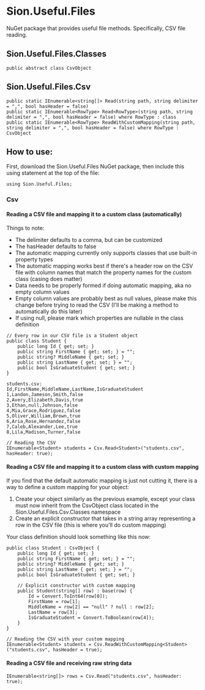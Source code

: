 # Sion.Useful.Files

NuGet package that provides useful file methods. Specifically, CSV file reading.

## Sion.Useful.Files.Classes

```
public abstract class CsvObject 
```

## Sion.Useful.Files.Csv

```
public static IEnumerable<string[]> Read(string path, string delimiter = ",", bool hasHeader = false)
public static IEnumerable<RowType> Read<RowType>(string path, string delimiter = ",", bool hasHeader = false) where RowType : class
public static IEnumerable<RowType> ReadWithCustomMapping(string path, string delimiter = ",", bool hasHeader = false) where RowType : CsvObject
```

## How to use:

First, download the Sion.Useful.Files NuGet package, then include this using statement at the top of the file:

```
using Sion.Useful.Files;
```

### Csv

#### Reading a CSV file and mapping it to a custom class (automatically)

Things to note: 

- The delimiter defaults to a comma, but can be customized
- The hasHeader defaults to false
- The automatic mapping currently only supports classes that use built-in property types
- The automatic mapping works best if there's a header row on the CSV file with column names that match the property names for the custom class (casing does matter)
- Data needs to be properly formed if doing automatic mapping, aka no empty column values
- Empty column values are probably best as null values, please make this change before trying to read the CSV (I'll be making a method to automatically do this later)
- If using null, please mark which properties are nullable in the class definition

```
// Every row in our CSV file is a Student object
public class Student {
	public long Id { get; set; }
	public string FirstName { get; set; } = "";
	public string? MiddleName { get; set; }
	public string LastName { get; set; } = "";
	public bool IsGraduateStudent { get; set; }
}
```

```
students.csv:
Id,FirstName,MiddleName,LastName,IsGraduateStudent
1,Landon,Jameson,Smith,false
2,Avery,Elizabeth,Davis,true
3,Ethan,null,Johnson,false
4,Mia,Grace,Rodriguez,false
5,Oliver,William,Brown,true
6,Aria,Rose,Hernandez,false
7,Caleb,Alexander,Lee,true
8,Lila,Madison,Turner,false
```

```
// Reading the CSV
IEnumerable<Student> students = Csv.Read<Student>("students.csv", hasHeader: true);
```

#### Reading a CSV file and mapping it to a custom class with custom mapping

If you find that the default automatic mapping is just not cutting it, there is a way to define a custom mapping for your object:

1. Create your object similarly as the previous example, except your class must now inherit from the CsvObject class located in the Sion.Useful.Files.Csv.Classes namespace
2. Create an explicit constructor that takes in a string array representing a row in the CSV file (this is where you'll do custom mapping)

Your class definition should look something like this now:

```
public class Student : CsvObject {
	public long Id { get; set; }
	public string FirstName { get; set; } = "";
	public string? MiddleName { get; set; }
	public string LastName { get; set; } = "";
	public bool IsGraduateStudent { get; set; }
	
	// Explicit constructor with custom mapping
	public Student(string[] row) : base(row) {
		Id = Convert.ToInt64(row[0]);
		FirstName = row[1];
		MiddleName = row[2] == "null" ? null : row[2];
		LastName = row[3];
		IsGraduateStudent = Convert.ToBoolean(row[4]);
	}
}
```

```
// Reading the CSV with your custom mapping
IEnumerable<Student> students = Csv.ReadWithCustomMapping<Student>("students.csv", hasHeader = true);
```

#### Reading a CSV file and receiving raw string data

```
IEnumerable<string[]> rows = Csv.Read("students.csv", hasHeader: true);
```
